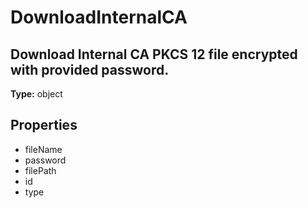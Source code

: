 # DownloadInternalCA

## Download Internal CA PKCS 12 file encrypted with provided password.

**Type:** object

## Properties
* fileName
* password
* filePath
* id
* type
